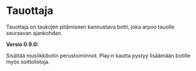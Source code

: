 # Tauottaja
Tauottaja on taukojen pitämiseen kannustava botti, joka arpoo tauolle seuraavan ajankohdan.

**Versio 0.9.0:** 

Sisältää musiikkibotin perustoiminnot. Play:n kautta pystyy lisäämään botille myös soittolistoja.

